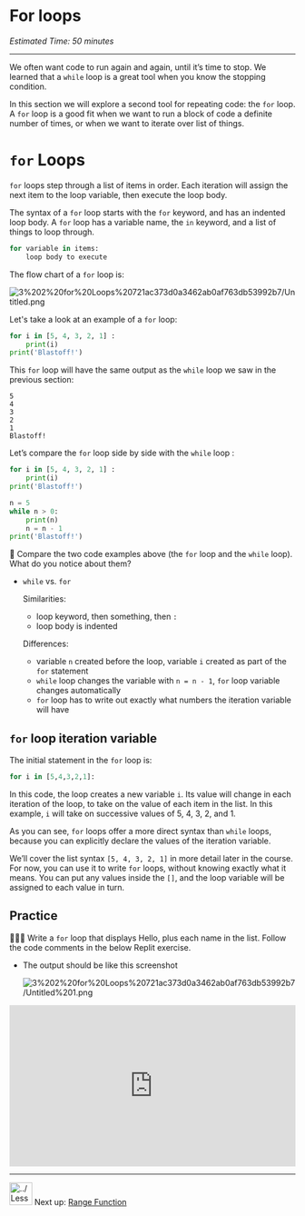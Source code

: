# For loops

*Estimated Time: 50 minutes*

---

We often want code to run again and again, until it’s time to stop. We learned that a `while` loop is a great tool when you know the stopping condition.

In this section we will explore a second tool for repeating code: the `for` loop. A `for` loop is a good fit when we want to run a block of code a definite number of times, or when we want to iterate over list of things.

# `for` Loops

`for` loops step through a list of items in order. Each iteration will assign the next item to the loop variable, then execute the loop body.

The syntax of a `for` loop starts with the `for` keyword, and has an indented loop body. A `for` loop has a variable name, the `in` keyword, and a list of things to loop through.

```python
for variable in items:
	loop body to execute
```

The flow chart of a `for` loop is:

![3%202%20for%20Loops%20721ac373d0a3462ab0af763db53992b7/Untitled.png](/future-proof-with-python-april-2022/learning-with-kibo/lesson-topics-and-navigation/untitled.png)

Let's take a look at an example of a  `for` loop:

```python
for i in [5, 4, 3, 2, 1] :
	print(i)
print('Blastoff!')
```

This `for` loop will have the same output as the `while` loop we saw in the previous section:

```
5
4
3
2
1
Blastoff!
```

Let’s compare the `for` loop side by side with the `while` loop :

```python
for i in [5, 4, 3, 2, 1] :
	print(i)
print('Blastoff!')
```

```python
n = 5
while n > 0:
    print(n)
    n = n - 1
print('Blastoff!')
```

<aside>


🤔 Compare the two code examples above (the `for` loop  and the `while` loop). What do you notice about them?

- `while` vs. `for`
    
    Similarities:
    
    - loop keyword, then something, then `:`
    - loop body is indented
    
    Differences:
    
    - variable `n` created before the loop, variable `i` created as part of the `for` statement
    - `while` loop changes the variable with `n = n - 1`, `for` loop variable changes automatically
    - `for` loop has to write out exactly what numbers the iteration variable will have
    
</aside>

## `for` loop iteration variable

The initial statement in the `for` loop is:

```python
for i in [5,4,3,2,1]:
```

In this code, the loop creates a new variable `i`. Its value will change in each iteration of the loop, to take on the value of each item in the list. In this example, `i` will take on successive values of 5, 4, 3, 2, and 1.

As you can see, `for` loops offer a more direct syntax than `while` loops, because you can explicitly declare the values of the iteration variable.

We’ll cover the list syntax `[5, 4, 3, 2, 1]` in more detail later in the course. For now, you can use it to write `for` loops, without knowing exactly what it means. You can put any values inside the `[]`, and the loop variable will be assigned to each value in turn.

## Practice

<aside>


👩🏿‍💻 Write a `for` loop that displays Hello, plus each name in the list. Follow the code comments in the below Replit exercise.

- The output should be like this screenshot
    
    ![3%202%20for%20Loops%20721ac373d0a3462ab0af763db53992b7/Untitled%201.png](/future-proof-with-python-april-2022/conditionals/simple-decisions/untitled-1.png)
    
</aside>

<div style="position: relative; padding-bottom: 56.25%; height: 0;"><iframe src="https://replit.com/team/kibo-fpwp5/For-Loop-Practice" frameborder="0" webkitallowfullscreen mozallowfullscreen allowfullscreen style="position: absolute; top: 0; left: 0; width: 100%; height: 100%;"></iframe></div>

---

<aside>


<img src="../Lesson%200%20Learning%20With%20Kibo%2032002756da8b4ed2a610df0347af2a08/man-in-hike.png" alt="../Lesson%200%20Learning%20With%20Kibo%2032002756da8b4ed2a610df0347af2a08/man-in-hike.png" width="40px" /> Next up: [Range Function](/future-proof-with-python-april-2022/loops/range-function.md)

</aside>